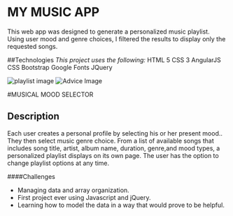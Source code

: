 # MY MUSIC APP
This web app was designed to generate a personalized music playlist. Using user mood and genre choices, I filtered the results to display only the requested songs.

##Technologies
*This project uses the following:*
HTML 5
CSS 3
AngularJS
CSS Bootstrap
Google Fonts
JQuery


![playlist image](http://imgur.com/zboZe7D.png)
![Advice Image](http://i.imgur.com/tOcyBAA.png)

#MUSICAL MOOD SELECTOR

## Description
Each user creates a personal profile by selecting his or her present mood.. They then select music genre choice. From a list of available songs that includes song title, artist, album name, duration, genre,and  mood types, a personalized playlist displays on its own page. The user has the option to change playlist options at any time.




####Challenges

- Managing data and array organization.
- First project ever using Javascript and jQuery.
- Learning how to model the data in a way that would prove to be helpful.
